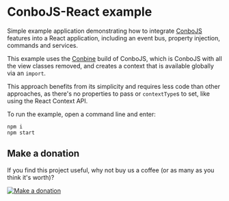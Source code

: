 ConboJS-React example
=====================

Simple example application demonstrating how to integrate [ConboJS](https://www.npmjs.com/package/conbo)
features into a React application, including an event bus, property injection,
commands and services.

This example uses the [Conbine](https://www.npmjs.com/package/conbine) build 
of ConboJS, which is ConboJS with all the view classes removed, and creates
a context that is available globally via an `import`.

This approach benefits from its simplicity and requires less code than other 
approaches, as there's no properties to pass or `contextType`s to set, like
using the React Context API.

To run the example, open a command line and enter:

```
npm i
npm start
```

Make a donation
---------------

If you find this project useful, why not buy us a coffee (or as many as you think it's worth)?

[![Make a donation](https://www.paypalobjects.com/en_US/GB/i/btn/btn_donateCC_LG.gif)](http://bit.ly/2L1uoux)
